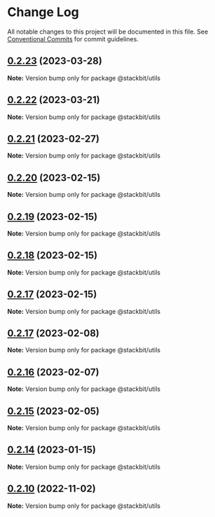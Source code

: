 # Change Log

All notable changes to this project will be documented in this file.
See [Conventional Commits](https://conventionalcommits.org) for commit guidelines.

## [0.2.23](https://github.com/stackbithq/utils/compare/@stackbit/utils@0.2.23-staging.0...@stackbit/utils@0.2.23) (2023-03-28)

**Note:** Version bump only for package @stackbit/utils





## [0.2.22](https://github.com/stackbithq/utils/compare/@stackbit/utils@0.2.18-staging.2...@stackbit/utils@0.2.22) (2023-03-21)

**Note:** Version bump only for package @stackbit/utils





## [0.2.21](https://github.com/stackbithq/utils/compare/@stackbit/utils@0.2.21-alpha.2...@stackbit/utils@0.2.21) (2023-02-27)

**Note:** Version bump only for package @stackbit/utils






## [0.2.20](https://github.com/stackbithq/utils/compare/@stackbit/utils@0.2.19...@stackbit/utils@0.2.20) (2023-02-15)

**Note:** Version bump only for package @stackbit/utils





## [0.2.19](https://github.com/stackbithq/utils/compare/@stackbit/utils@0.2.19-alpha.0...@stackbit/utils@0.2.19) (2023-02-15)

**Note:** Version bump only for package @stackbit/utils





## [0.2.18](https://github.com/stackbithq/utils/compare/@stackbit/utils@0.2.17-cloudinary-presets.0...@stackbit/utils@0.2.18) (2023-02-15)

**Note:** Version bump only for package @stackbit/utils





## [0.2.17](https://github.com/stackbithq/utils/compare/@stackbit/utils@0.2.17-cloudinary-presets.0...@stackbit/utils@0.2.17) (2023-02-15)

**Note:** Version bump only for package @stackbit/utils





## [0.2.17](https://github.com/stackbithq/utils/compare/@stackbit/utils@0.2.17-alpha.0...@stackbit/utils@0.2.17) (2023-02-08)

**Note:** Version bump only for package @stackbit/utils





## [0.2.16](https://github.com/stackbithq/utils/compare/@stackbit/utils@0.2.16-alpha.0...@stackbit/utils@0.2.16) (2023-02-07)

**Note:** Version bump only for package @stackbit/utils





## [0.2.15](https://github.com/stackbithq/utils/compare/@stackbit/utils@0.2.15-alpha.0...@stackbit/utils@0.2.15) (2023-02-05)

**Note:** Version bump only for package @stackbit/utils





## [0.2.14](https://github.com/stackbithq/utils/compare/@stackbit/utils@0.2.14-alpha.0...@stackbit/utils@0.2.14) (2023-01-15)

**Note:** Version bump only for package @stackbit/utils





## [0.2.10](https://github.com/stackbithq/utils/compare/@stackbit/utils@0.2.10-alpha.1...@stackbit/utils@0.2.10) (2022-11-02)

**Note:** Version bump only for package @stackbit/utils
